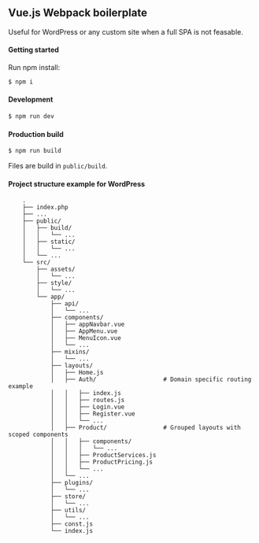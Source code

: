 ## Vue.js Webpack boilerplate

Useful for WordPress or any custom site when a full SPA is not feasable.

#### Getting started
Run npm install:

```bash
$ npm i
```

#### Development
```bash
$ npm run dev
```

#### Production build
```bash
$ npm run build
```

Files are build in `public/build`.

#### Project structure example for WordPress

```
    .
    ├── index.php
    ├── ...
    ├── public/
    │   ├── build/
    │   │   └── ...
    │   ├── static/
    │   │   └── ...
    │   └── ...
    └── src/
        ├── assets/
        │   └── ...
        ├── style/
        │   └── ...
        └── app/
            ├── api/
            │   └── ...
            ├── components/
            │   ├── appNavbar.vue
            │   ├── AppMenu.vue
            │   ├── MenuIcon.vue
            │   └── ...
            ├── mixins/
            │   └── ...
            ├── layouts/
            │   ├── Home.js
            │   ├── Auth/                   # Domain specific routing example
            │   │   ├── index.js
            │   │   ├── routes.js
            │   │   ├── Login.vue
            │   │   ├── Register.vue
            │   │   └── ...
            │   ├── Product/                # Grouped layouts with scoped components
            │   │   ├── components/
            │   │   │   └── ...
            │   │   ├── ProductServices.js
            │   │   ├── ProductPricing.js
            │   │   └── ...
            │   └── ...
            ├── plugins/
            │   └── ...
            ├── store/
            │   └── ...
            ├── utils/
            │   └── ...
            ├── const.js
            └── index.js
```

